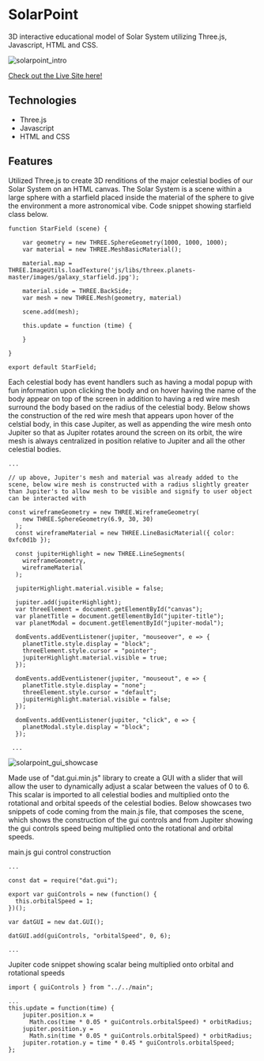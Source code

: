 <h1>SolarPoint</h1>

<p>3D interactive educational model of Solar System utilizing Three.js, Javascript, HTML and CSS.</p>

![solarpoint_intro](https://user-images.githubusercontent.com/52110753/71934015-54ee2e00-3158-11ea-9c1f-741ee0883cbe.gif)

<a href="https://ashap94.github.io/SolarPoint/" target="_blank">Check out the Live Site here!</a>


<h2>Technologies</h2>

<ul>
  <li>Three.js</li>
  <li>Javascript</li>
  <li>HTML and CSS</li>
</ul>

<h2>Features</h2>

<p>Utilized Three.js to create 3D renditions of the major celestial bodies of our Solar System on an HTML canvas. The Solar System is a scene within a large sphere with a starfield placed inside the material of the sphere to give the environment a more astronomical vibe. Code snippet showing starfield class below.</p>

```
function StarField (scene) {

    var geometry = new THREE.SphereGeometry(1000, 1000, 1000);
    var material = new THREE.MeshBasicMaterial();

    material.map = THREE.ImageUtils.loadTexture('js/libs/threex.planets-master/images/galaxy_starfield.jpg');

    material.side = THREE.BackSide;
    var mesh = new THREE.Mesh(geometry, material)

    scene.add(mesh);

    this.update = function (time) {

    }

}

export default StarField;
```

<p>Each celestial body has event handlers such as having a modal popup with fun information upon clicking the body and on hover having the name of the body appear on top of the screen in addition to having a red wire mesh surround the body based on the radius of the celestial body. Below shows the construction of the red wire mesh that appears upon hover of the celstial body, in this case Jupiter, as well as appending the wire mesh onto Jupiter so that as Jupiter rotates around the screen on its orbit, the wire mesh is always centralized in position relative to Jupiter and all the other celestial bodies.</p>

```
...

// up above, Jupiter's mesh and material was already added to the scene, below wire mesh is constructed with a radius slightly greater than Jupiter's to allow mesh to be visible and signify to user object can be interacted with

const wireframeGeometry = new THREE.WireframeGeometry(
    new THREE.SphereGeometry(6.9, 30, 30)
  );
  const wireframeMaterial = new THREE.LineBasicMaterial({ color: 0xfc0d1b });

  const jupiterHighlight = new THREE.LineSegments(
    wireframeGeometry,
    wireframeMaterial
  );

  jupiterHighlight.material.visible = false;

  jupiter.add(jupiterHighlight);
  var threeElement = document.getElementById("canvas");
  var planetTitle = document.getElementById("jupiter-title");
  var planetModal = document.getElementById("jupiter-modal");

  domEvents.addEventListener(jupiter, "mouseover", e => {
    planetTitle.style.display = "block";
    threeElement.style.cursor = "pointer";
    jupiterHighlight.material.visible = true;
  });

  domEvents.addEventListener(jupiter, "mouseout", e => {
    planetTitle.style.display = "none";
    threeElement.style.cursor = "default";
    jupiterHighlight.material.visible = false;
  });

  domEvents.addEventListener(jupiter, "click", e => {
    planetModal.style.display = "block";
  });
  
 ...
```

![solarpoint_gui_showcase](https://user-images.githubusercontent.com/52110753/71788018-707bfc00-2fd3-11ea-9fde-c50ea33096d6.gif)

<p>Made use of "dat.gui.min.js" library to create a GUI with a slider that will allow the user to dynamically adjust a scalar between the values of 0 to 6. This scalar is imported to all celestial bodies and multiplied onto the rotational and orbital speeds of the celestial bodies. Below showcases two snippets of code coming from the main.js file, that composes the scene, which shows the construction of the gui controls and from Jupiter showing the gui controls speed being multiplied onto the rotational and orbital speeds.</p>


<p>main.js gui control construction</p>

```
...

const dat = require("dat.gui");

export var guiControls = new (function() {
  this.orbitalSpeed = 1;
})();

var datGUI = new dat.GUI();

datGUI.add(guiControls, "orbitalSpeed", 0, 6);

...
```

<p>Jupiter code snippet showing scalar being multiplied onto orbital and rotational speeds</p>

```
import { guiControls } from "../../main";

...
this.update = function(time) {
    jupiter.position.x =
      Math.cos(time * 0.05 * guiControls.orbitalSpeed) * orbitRadius;
    jupiter.position.y =
      Math.sin(time * 0.05 * guiControls.orbitalSpeed) * orbitRadius;
    jupiter.rotation.y = time * 0.45 * guiControls.orbitalSpeed;
};

```
